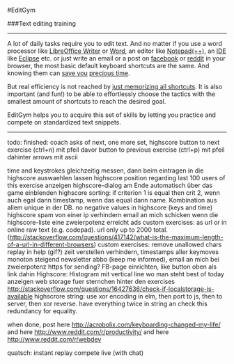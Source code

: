 #EditGym

###Text editing training

---

A lot of daily tasks require you to edit text. And no matter if you use a word processor like [LibreOffice Writer](https://www.libreoffice.org/discover/writer) or [Word](http://en.wikipedia.org/wiki/Microsoft_Word), an editor like [Notepad(++)](http://notepad-plus-plus.org), an [IDE](http://en.wikipedia.org/wiki/Integrated_development_environment) like [Eclipse](https://eclipse.org) etc. or just write an email or a post on [facebook](http://www.facebook.com) or [reddit](http://www.reddit.com) in your browser, the most basic default keyboard shortcuts are the same. And knowing them can [save you](http://acrobolix.com/keyboarding-changed-my-life/) [precious time](http://lifehacker.com/5970089/back-to-the-basics-learn-to-use-keyboard-shortcuts-like-a-ninja).

But real efficiency is not reached by [just memorizing all shortcuts](https://www.shortcutfoo.com). It is also important (and fun!) to be able to effortlessly choose the tactics with the smallest amount of shortcuts to reach the desired goal.

EditGym helps you to acquire this set of skills by letting you practice and compete on standardized text snippets.

---

todo:
finished: coach asks of next, one more set, highscore
button to next exercise (ctrl+n) mit pfeil davor
button to previous exercise (ctrl+p) mit pfeil dahinter
arrows mit ascii

time and keystrokes gleichzeitig messen, dann beim eintragen in die highscore auswaehlen lassen
highscore position regarding last 100 users of this exercise anzeigen
highscore-dialog am Ende automatisch über das game einblenden
highscore sorting: if criterion 1 is equal then crit 2, wenn auch egal dann timestamp, wenn das equal dann name. Kombination aus allem unique in der DB.
no negative values in highscore (keys and time)
highscore spam von einer ip verhindern
email an mich schicken wenn die highscore-liste eine zweierpotenz erreicht
ads
custom exercises: as url or in online raw text (e.g. codepad). url only up to 2000 total. (http://stackoverflow.com/questions/417142/what-is-the-maximum-length-of-a-url-in-different-browsers)
custom exercises: remove unallowed chars
replay in help (gif?)
zeit verstellen verhindern, timestamps aller keymoves monoton steigend
newsletter abbo (keep me informed), email an mich bei zweierpotenz
https for sending?
FB-page einrichten, like button oben als link dahin
Highscore: Histogram mit vertical line wo man steht
best of today anzeigen
web storage fuer sternchen hinter den exercises http://stackoverflow.com/questions/16427636/check-if-localstorage-is-available
highscrore string: use xor encoding in elm, then port to js, then to server, then xor reverse. have everything twice in string an check this redundancy for equality.

when done, post here http://acrobolix.com/keyboarding-changed-my-life/ and here http://www.reddit.com/r/productivity/ and here http://www.reddit.com/r/webdev

quatsch:
instant replay
compete live (with chat)